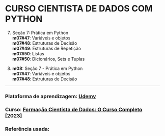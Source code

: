 # CURSO CIENTISTA DE DADOS COM PYTHON

7. Seção 7: Prática em Python <br />
     **m07#47**: Variáveis e objetos <br />
     **m07#48**: Estruturas de Decisão <br />
     **m07#49**: Estruturas de Repetição <br />
     **m07#50**: Listas <br />
     **m07#50**: Dicionários, Sets e Tuplas <br />

2. **m08:** Seção 7 - Prática em Python <br />
       **m07#47**: Variáveis e objetos <br />
       **m07#48**: Estruturas de Decisão <br />

---
### Plataforma de aprendizagem: [Udemy](https://www.udemy.com/)
### Curso: [Formação Cientista de Dados: O Curso Completo [2023]](https://www.udemy.com/course/cientista-de-dados/learn/lecture/21170128?start=0#overview)
### Referência usada:
